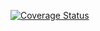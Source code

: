[![Coverage Status](https://coveralls.io/repos/github/Montana/kitchen-in-travis/badge.svg?branch=master)](https://coveralls.io/github/Montana/kitchen-in-travis?branch=master)

